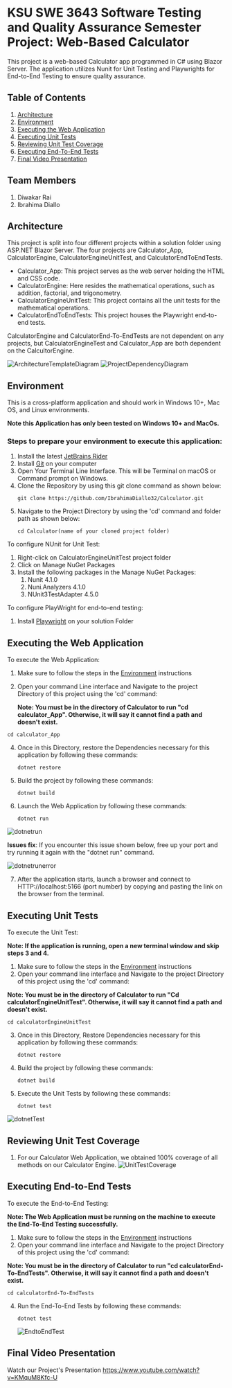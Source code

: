 # KSU SWE 3643 Software Testing and Quality Assurance Semester Project: Web-Based Calculator
This project is a web-based Calculator app programmed in C# using Blazor Server. The application utilizes Nunit for Unit Testing and Playwrights for End-to-End Testing to ensure quality assurance. 

## Table of Contents
1. [Architecture](#Architecture)
2. [Environment](#environment)
3. [Executing the Web Application](#executing-the-web-application)
4. [Executing Unit Tests](#executing-unit-tests)
5. [Reviewing Unit Test Coverage](#reviewing-unit-test-coverage)
6. [Executing End-To-End Tests](#Executing-End-To-End-Tests)
7. [Final Video Presentation](#Final-Video-Presentation)
   
## Team Members
1. Diwakar Rai
2. Ibrahima Diallo

## Architecture 
This project is split into four different projects within a solution folder using ASP.NET Blazor Server. The four projects are Calculator_App, CalculatorEngine, CalculatorEngineUnitTest, and CalculatorEndToEndTests.

-   Calculator_App: This project serves as the web server holding the HTML and CSS code.
-   CalculatorEngine: Here resides the mathematical operations, such as addition, factorial, and trigonometry.
-   CalculatorEngineUnitTest: This project contains all the unit tests for the mathematical operations.
-   CalculatorEndToEndTests: This project houses the Playwright end-to-end tests.

CalculatorEngine and CalculatorEnd-To-EndTests are not dependent on any projects, but CalculatorEngineTest and Calculator_App are both dependent on the CalcultorEngine.

![ArchitectureTemplateDiagram](https://github.com/IbrahimaDiallo32/Calculator/assets/111662876/072aefa6-c7d1-4671-b506-1d884da1be67)
![ProjectDependencyDiagram](https://github.com/IbrahimaDiallo32/Calculator/assets/111662876/83b2792b-9ca4-42ed-94f8-63728076b53c)


## Environment

This is a cross-platform application and should work in Windows 10+, Mac OS, and Linux environments.

**Note this Application has only been tested on Windows 10+ and MacOs.**

### Steps to prepare your environment to execute this application: 

1. Install the latest [JetBrains Rider](https://www.jetbrains.com/rider/download/#section=windows)
2. Install [Git](https://git-scm.com/downloads) on your computer
3. Open Your Terminal Line Interface. This will be Terminal on macOS or Command prompt on Windows.
4. Clone the Repository by using this git clone command as shown below:
      ```
   git clone https://github.com/IbrahimaDiallo32/Calculator.git
      ```
5. Navigate to the Project Directory by using the 'cd' command and folder path as shown below:
      ```
   cd Calculator(name of your cloned project folder)
      ```
   
To configure NUnit for Unit Test:
1.  Right-click on CalculatorEngineUnitTest project folder
2.  Click on Manage NuGet Packages
3. Install the following packages in the Manage NuGet Packages:
   1. Nunit 4.1.0
   2. Nuni.Analyzers 4.1.0
   3. NUnit3TestAdapter 4.5.0

To configure PlayWright for end-to-end testing: 
1. Install [Playwright](https://playwright.dev/dotnet/docs/intro) on your solution Folder
   

## Executing the Web Application 

To execute the Web Application:
1. Make sure to follow the steps in the [Environment](#environment) instructions
2. Open your command Line interface and Navigate to the project Directory of this project using the 'cd' command:

   **Note: You must be in the directory of Calculator to run "cd calculator_App". Otherwise, it will say it cannot find a path and doesn't exist.**
    
  ```
  cd calculator_App
   ```

4. Once in this Directory, restore the Dependencies necessary for this application by following these commands:
   ```
   dotnet restore
   ```
5. Build the project by following these commands:
   ```
   dotnet build
   ```
6. Launch the Web Application by following these commands:
    ```
    dotnet run
    ```
    
![dotnetrun](https://github.com/IbrahimaDiallo32/Calculator/assets/111923854/e4847ab5-d416-4807-ae6e-85c15ddc7390)

**Issues fix**: If you encounter this issue shown below, free up your port and try running it again with the "dotnet run" command.

![dotnetrunerror](https://github.com/IbrahimaDiallo32/Calculator/assets/111923854/d07e0f9a-129a-45a2-83bc-c4b610e5bc55)

7. After the application starts, launch a browser and connect to HTTP://localhost:5166 (port number) by copying and pasting the link on the browser from the terminal.
   
   
   

## Executing Unit Tests

To execute the Unit Test:
   
   **Note: If the application is running, open a new terminal window and skip steps 3 and 4.** 

1. Make sure to follow the steps in the [Environment](#environment) instructions
2.  Open your command line interface and Navigate to the project Directory of this project using the 'cd' command:
   
   **Note: You must be in the directory of Calculator to run "Cd calculatorEngineUnitTest". Otherwise, it will say it cannot find a path and doesn't exist.** 
   ```
   cd calculatorEngineUnitTest
   ```
3. Once in this Directory, Restore Dependencies necessary for this application by following these commands:
   ```
   dotnet restore
   ```
4. Build the project by following these commands:
   ```
   dotnet build
   ```
5. Execute the Unit Tests by following these commands:
   ```
   dotnet test
   ```
   
![dotnetTest](https://github.com/IbrahimaDiallo32/Calculator/assets/111923854/51f5f41e-6ec5-4dba-9f94-1f30f44b703e)

## Reviewing Unit Test Coverage
1. For our Calculator Web Application, we obtained 100% coverage of all methods on our Calculator Engine.
![UnitTestCoverage](https://github.com/IbrahimaDiallo32/Calculator/assets/111923854/6fc8f2cd-fd9d-4ed4-9774-8a9d9e96f157)



## Executing End-to-End Tests

To execute the End-to-End Testing:

**Note: The Web Application must be running on the machine to execute the End-To-End Testing successfully.**
1.  Make sure to follow the steps in the [Environment](#environment) instructions
2.  Open your command line interface and Navigate to the project Directory of this project using the 'cd' command:
   
   **Note: You must be in the directory of Calculator to run "cd calculatorEnd-To-EndTests". Otherwise, it will say it cannot find a path and doesn't exist.**
    
   ```
   cd calculatorEnd-To-EndTests
   ```
4. Run the End-To-End Tests by following these commands:
   ```
   dotnet test
   ```
   
   ![EndtoEndTest](https://github.com/IbrahimaDiallo32/Calculator/assets/111923854/c424c49b-a45a-4f28-9c51-01f1019e9b1c)

## Final Video Presentation

Watch our Project's Presentation
https://www.youtube.com/watch?v=KMquM8Kfc-U
